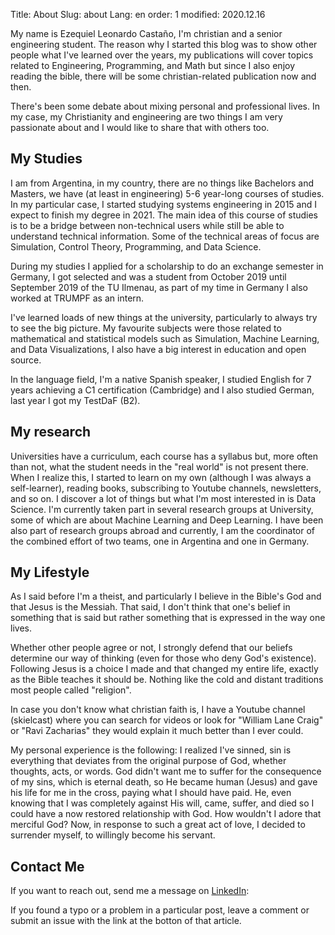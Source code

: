 Title: About
Slug: about
Lang: en
order: 1
modified: 2020.12.16

My name is Ezequiel Leonardo Castaño, I'm christian and a senior engineering
student. The reason why I started this blog was to show other people what I've
learned over the years, my publications will cover topics related to
Engineering, Programming, and Math but since I also enjoy reading the bible,
there will be some christian-related publication now and then.

There's been some debate about mixing personal and professional lives. In my
case, my Christianity and engineering are two things I am very passionate about
and I would like to share that with others too.

## My Studies

I am from Argentina, in my country, there are no things like Bachelors and
Masters, we have (at least in engineering) 5-6 year-long courses of studies. In
my particular case, I started studying systems engineering in 2015 and I expect
to finish my degree in 2021. The main idea of this course of studies is to be a
bridge between non-technical users while still be able to understand technical
information. Some of the technical areas of focus are Simulation, Control
Theory, Programming, and Data Science.

During my studies I applied for a scholarship to do an exchange semester in
Germany, I got selected and was a student from October 2019 until September 2019
of the TU Ilmenau, as part of my time in Germany I also worked at TRUMPF as an
intern.

I've learned loads of new things at the university, particularly to always try
to see the big picture. My favourite subjects were those related to mathematical
and statistical models such as Simulation, Machine Learning, and Data
Visualizations, I also have a big interest in education and open source.

In the language field, I'm a native Spanish speaker, I studied English for 7
years achieving a C1 certification (Cambridge) and I also studied German, last
year I got my TestDaF (B2).

## My research

Universities have a curriculum, each course has a syllabus but, more often than
not, what the student needs in the "real world" is not present there. When I
realize this, I started to learn on my own (although I was always a
self-learner), reading books, subscribing to Youtube channels, newsletters, and
so on. I discover a lot of things but what I'm most interested in is Data
Science. I'm currently taken part in several research groups at University, some
of which are about Machine Learning and Deep Learning. I have been also part of
research groups abroad and currently, I am the coordinator of the combined
effort of two teams, one in Argentina and one in Germany.

## My Lifestyle

As I said before I'm a theist, and particularly I believe in the Bible's God and
that Jesus is the Messiah. That said, I don't think that one's belief in
something that is said but rather something that is expressed in the way one
lives.

Whether other people agree or not, I strongly defend that our beliefs determine
our way of thinking (even for those who deny God's existence). Following Jesus
is a choice I made and that changed my entire life, exactly as the Bible teaches
it should be. Nothing like the cold and distant traditions most people called
"religion".

In case you don't know what christian faith is, I have a Youtube channel
(skielcast) where you can search for videos or look for "William Lane Craig" or
"Ravi Zacharias" they would explain it much better than I ever could.

My personal experience is the following: I realized I've sinned, sin is
everything that deviates from the original purpose of God, whether thoughts,
acts, or words. God didn't want me to suffer for the consequence of my sins,
which is eternal death, so He became human (Jesus) and gave his life for me in
the cross, paying what I should have paid. He, even knowing that I was
completely against His will, came, suffer, and died so I could have a now
restored relationship with God. How wouldn't I adore that merciful God? Now, in
response to such a great act of love, I decided to surrender myself, to
willingly become his servant.

## Contact Me

If you want to reach out, send me a message on
[LinkedIn](https://www.linkedin.com/in/ezequielcastano/):

If you found a typo or a problem in a particular post, leave a comment or submit
an issue with the link at the botton of that article.
